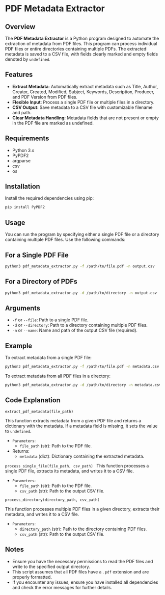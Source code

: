 # PDF Metadata Extractor

## Overview

The **PDF Metadata Extractor** is a Python program designed to automate the extraction of metadata from PDF files. This program can process individual PDF files or entire directories containing multiple PDFs. The extracted metadata is saved to a CSV file, with fields clearly marked and empty fields denoted by `undefined`.

## Features

- **Extract Metadata**: Automatically extract metadata such as Title, Author, Creator, Created, Modified, Subject, Keywords, Description, Producer, and PDF Version from PDF files.
- **Flexible Input**: Process a single PDF file or multiple files in a directory.
- **CSV Output**: Save metadata to a CSV file with customizable filename and path.
- **Clear Metadata Handling**: Metadata fields that are not present or empty in the PDF file are marked as undefined.

## Requirements

- Python 3.x
- PyPDF2
- argparse
- csv
- os

## Installation

Install the required dependencies using pip:

```bash
pip install PyPDF2
```

## Usage

You can run the program by specifying either a single PDF file or a directory containing multiple PDF files. Use the following commands:

## For a Single PDF File

```bash
python3 pdf_metadata_extractor.py -f /path/to/file.pdf -n output.csv
```

## For a Directory of PDFs

```bash
python3 pdf_metadata_extractor.py -d /path/to/directory -n output.csv
```

## Arguments

- `-f` or `--file`: Path to a single PDF file.
- `-d` or `--directory`: Path to a directory containing multiple PDF files.
- `-n` or `--name`: Name and path of the output CSV file (required).

## Example

To extract metadata from a single PDF file:

```bash
python3 pdf_metadata_extractor.py -f /path/to/file.pdf -n metadata.csv
```

To extract metadata from all PDF files in a directory:

```bash
python3 pdf_metadata_extractor.py -d /path/to/directory -n metadata.csv
```

## Code Explanation

`extract_pdf_metadata(file_path)`

This function extracts metadata from a given PDF file and returns a dictionary with the metadata. If a metadata field is missing, it sets the value to `undefined`.

- `Parameters`:
  - `file_path` (str): Path to the PDF file.
- Returns:
  - `metadata` (dict): Dictionary containing the extracted metadata.

`process_single_file(file_path, csv_path)
`
This function processes a single PDF file, extracts its metadata, and writes it to a CSV file.

- `Parameters`:
  - `file_path` (str): Path to the PDF file.
  - `csv_path` (str): Path to the output CSV file.

`process_directory(directory_path, csv_path)`

This function processes multiple PDF files in a given directory, extracts their metadata, and writes it to a CSV file.

- `Parameters`:
  - `directory_path` (str): Path to the directory containing PDF files.
  - `csv_path` (str): Path to the output CSV file.

## Notes

- Ensure you have the necessary permissions to read the PDF files and write to the specified output directory.
- This script assumes that all PDF files have a `.pdf` extension and are properly formatted.
- If you encounter any issues, ensure you have installed all dependencies and check the error messages for further details.
